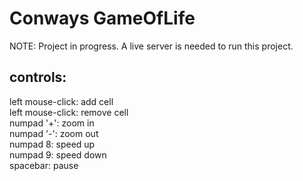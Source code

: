 # Conways GameOfLife

NOTE: Project in progress.
A live server is needed to run this project.

## controls:

left mouse-click: add cell  
 left mouse-click: remove cell  
 numpad '+': zoom in  
 numpad '-': zoom out  
 numpad 8: speed up  
 numpad 9: speed down  
 spacebar: pause
